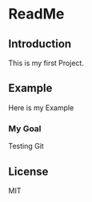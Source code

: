ReadMe
====


## Introduction

This is my first Project.

## Example

Here is my Example

### My Goal

Testing Git

## License

MIT
